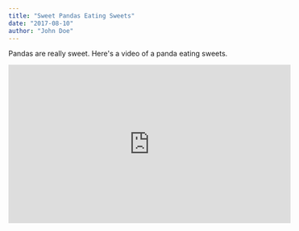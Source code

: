 ```yaml
---
title: "Sweet Pandas Eating Sweets"
date: "2017-08-10"
author: "John Doe"
---
```

Pandas are really sweet.
Here's a video of a panda eating sweets.
<iframe width="560" height="315" src="https://www.youtube.com/embed/4n0xNbfJLR8" frameborder="0" allowfullscreen></iframe>
